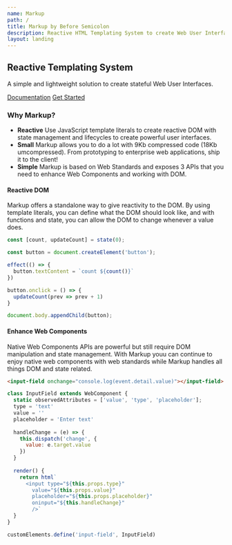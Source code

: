 ```yaml
---
name: Markup
path: /
title: Markup by Before Semicolon
description: Reactive HTML Templating System to create Web User Interfaces.
layout: landing
---
```


<div role="banner" id="banner">

## Reactive Templating System

A simple and lightweight solution to create stateful Web User Interfaces.

<div class="actions">

[Documentation](./documents/index.md) [Get Started](./documents/get-started.md)

</div>

</div>

<section id="why-markup">

### Why Markup?

- **Reactive**
    Use JavaScript template literals to create reactive DOM with state management and lifecycles to create powerful user interfaces.
- **Small**
    Markup allows you to do a lot with 9Kb compressed code (18Kb umcompressed). From prototyping to enterprise web applications, ship it to the client!
- **Simple**
    Markup is based on Web Standards and exposes 3 APIs that you need to enhance Web Components and working with DOM.

</section>

<section id="reactive-dom">

#### Reactive DOM

Markup offers a standalone way to give reactivity to the DOM. By using template literals, you can define what the DOM should look like, and with functions and state, you can allow the DOM to change whenever a value does.

```javascript
const [count, updateCount] = state(0);

const button = document.createElement('button');

effect(() => {
  button.textContent = `count ${count()}`
})

button.onclick = () => {
  updateCount(prev => prev + 1)
}

document.body.appendChild(button);
```

</section>

<section id="enhance-web-components">

#### Enhance Web Components

Native Web Components APIs are powerful but still require DOM manipulation and state management. With Markup youu can continue to enjoy native web components with web standards while Markup handles all things DOM and state related.

```html
<input-field onchange="console.log(event.detail.value)"></input-field>
```

```javascript
class InputField extends WebComponent {
  static observedAttributes = ['value', 'type', 'placeholder'];
  type = 'text'
  value = ''
  placeholder = 'Enter text'
  
  handleChange = (e) => {
    this.dispatch('change', {
      value: e.target.value
    })
  }
  
  render() {
    return html`
      <input type="${this.props.type}" 
        value="${this.props.value}"
        placeholder="${this.props.placeholder}"
        oninput="${this.handleChange}"
        />`
  }
}

customElements.define('input-field', InputField)
```

</section>
